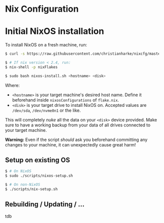 # Nix Configuration

# Initial NixOS installation

To install NixOS on a fresh machine, run:

```bash
$ curl -s https://raw.githubusercontent.com/christianharke/nixcfg/master/scripts/nixos-install.sh > nixos-install.sh

$ # If nix version < 2.4, run:
$ nix-shell -p nixFlakes

$ sudo bash nixos-install.sh <hostname> <disk>
```

Where:

* `<hostname>` is your target machine's desired host name. Define it beforehand inside
  `nixosConfigurations` of `flake.nix`.
* `<disk>` is your target drive to install NixOS on. Accepted values are `/dev/sda`, `/dev/nvme0n1`
  or the like.

This will completely *nuke* all the data on your `<disk>` device provided. Make sure to have a
working backup from your data of all drives connected to your target machine.

**Warning:** Even if the script *should* ask you beforehand committing any changes to your machine,
it can unexpectedly cause great harm!

## Setup on existing OS

```bash
$ # On NixOS
$ sudo ./scripts/nixos-setup.sh

$ # On non-NixOS
$ ./scripts/nix-setup.sh
```

## Rebuilding / Updating / ...

tdb

